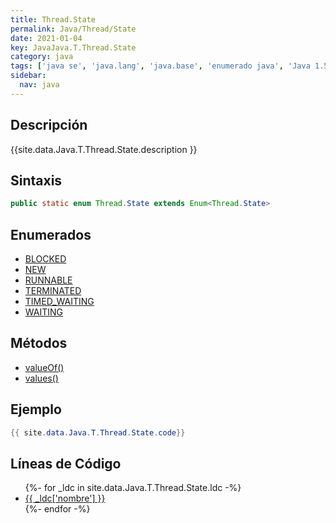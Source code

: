 ```yaml
---
title: Thread.State
permalink: Java/Thread/State
date: 2021-01-04
key: JavaJava.T.Thread.State
category: java
tags: ['java se', 'java.lang', 'java.base', 'enumerado java', 'Java 1.5']
sidebar: 
  nav: java
---
```


## Descripción
{{site.data.Java.T.Thread.State.description }}

## Sintaxis
~~~java
public static enum Thread.State extends Enum<Thread.State>
~~~

## Enumerados
* [BLOCKED](/Java/Thread/State/BLOCKED)
* [NEW](/Java/Thread/State/NEW)
* [RUNNABLE](/Java/Thread/State/RUNNABLE)
* [TERMINATED](/Java/Thread/State/TERMINATED)
* [TIMED_WAITING](/Java/Thread/State/TIMED_WAITING)
* [WAITING](/Java/Thread/State/WAITING)

## Métodos
* [valueOf()](/Java/Thread/State/valueOf)
* [values()](/Java/Thread/State/values)

## Ejemplo
~~~java
{{ site.data.Java.T.Thread.State.code}}
~~~

## Líneas de Código
<ul>
{%- for _ldc in site.data.Java.T.Thread.State.ldc -%}
   <li>
       <a href="{{_ldc['url'] }}">{{ _ldc['nombre'] }}</a>
   </li>
{%- endfor -%}
</ul>
